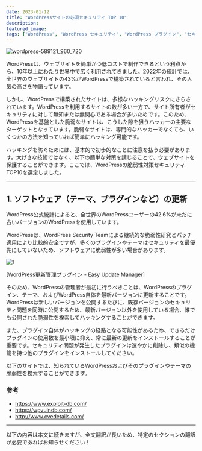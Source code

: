 ```yaml
---
date: 2023-01-12
title: "WordPressサイトの必須セキュリティ TOP 10"
description: 
featured_image: 
tags: ["WordPress", "WordPress セキュリティ", "WordPress プラグイン", "セキュリティプラグイン"]
---
```


![wordpress-589121_960_720](https://github.com/user-attachments/assets/4d856104-2141-4890-8f1d-9061fbab36da)

WordPressは、ウェブサイトを簡単かつ低コストで制作できるという利点から、10年以上にわたり世界中で広く利用されてきました。2022年の統計では、全世界のウェブサイトの43%がWordPressで構築されていると言われ、その人気の高さを物語っています。

しかし、WordPressで構築されたサイトは、多様なハッキングリスクにさらされています。WordPressを利用するサイトの数が多い一方で、サイト所有者がセキュリティに対して無知または無関心である場合が多いためです。このため、WordPressを基盤とした脆弱なサイトは、こうした隙を狙うハッカーの主要なターゲットとなっています。脆弱なサイトは、専門的なハッカーでなくても、いくつかの方法を知っていれば簡単にハッキング可能です。

ハッキングを防ぐためには、基本的で初歩的なことに注意を払う必要があります。大げさな技術ではなく、以下の簡単な対策を講じることで、ウェブサイトを保護することができます。ここでは、WordPressの脆弱性対策セキュリティTOP10を選定しました。

---

## 1. ソフトウェア（テーマ、プラグインなど）の更新

WordPress公式統計によると、全世界のWordPressユーザーの42.6%が未だに古いバージョンのWordPressを使用しています。

WordPressは、WordPress Security Teamによる継続的な脆弱性研究とパッチ適用により比較的安全ですが、多くのプラグインやテーマはセキュリティを最優先にしていないため、ソフトウェアに脆弱性が多い場合があります。

![1](https://github.com/user-attachments/assets/9105743f-fd3c-4200-b572-5fa3b0627619)

[WordPress更新管理プラグイン - Easy Update Manager]

そのため、WordPressの管理者が最初に行うべきことは、WordPressのプラグイン、テーマ、およびWordPress自体を最新バージョンに更新することです。WordPressは新しいバージョンを公開するたびに、既存バージョンのセキュリティ問題を同時に公開するため、最新バージョン以外を使用している場合、誰でも公開された脆弱性を検索してハッキングすることができます。

また、プラグイン自体がハッキングの経路となる可能性があるため、できるだけプラグインの使用数を最小限に抑え、常に最新の更新をインストールすることが重要です。セキュリティ問題が発生したプラグインは速やかに削除し、類似の機能を持つ他のプラグインをインストールしてください。

以下のサイトでは、知られているWordPressおよびそのプラグインやテーマの脆弱性を検索することができます。

### 参考
* https://www.exploit-db.com/
* https://wpvulndb.com/
* http://www.cvedetails.com/

---

以下の内容は本文に続きますが、全文翻訳が長いため、特定のセクションの翻訳が必要であればお知らせください！
